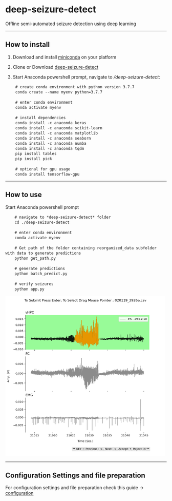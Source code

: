 # deep-seizure-detect
Offline semi-automated seizure detection using deep learning

---
## How to install
1) Download and install [miniconda](https://docs.conda.io/en/latest/miniconda.html) on your platform
2) Clone or Download [deep-seizure-detect](https://github.com/pantelisantonoudiou/deep-seizure-detect)
3) Start Anaconda powershell prompt, navigate to */deep-seizure-detect*:

        # create conda environment with python version 3.7.7
        conda create --name myenv python=3.7.7     
        
        # enter conda environment
        conda activate myenv
        
        # install dependencies
        conda install -c anaconda keras
        conda install -c anaconda scikit-learn
        conda install -c anaconda matplotlib
        conda install -c anaconda seaborn
        conda install -c anaconda numba
        conda install -c anaconda tqdm
        pip install tables
        pip install pick
        
        # optional for gpu usage
        conda install tensorflow-gpu
        
---

## How to use

Start Anaconda powershell prompt
        
        # navigate to *deep-seizure-detect* folder
        cd ./deep-seizure-detect

        # enter conda environment
        conda activate myenv

        # Get path of the folder containing reorganized_data subfolder with data to generate predictions       
        python get_path.py
        
        # generate predictions
        python batch_predict.py
        
        # verify seizures
        python app.py
        
<img src="docs/app-UI.png" width="500">

---        
## Configuration Settings and file preparation
For configuration settings and file preparation check this guide -> [configuration](docs/configuration.md)
        
        
        
        
        
        
        
        
        
